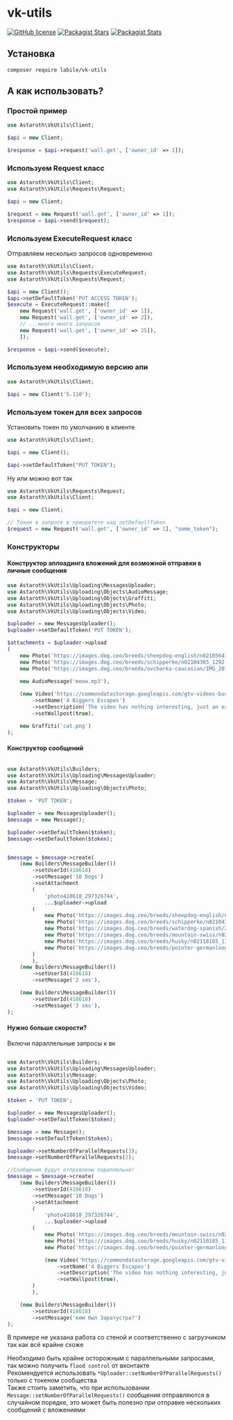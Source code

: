 # vk-utils

[![GitHub license](https://img.shields.io/badge/license-BSD-green.svg)](https://github.com/labi-le/vk-utils/blob/main/LICENSE)
[![Packagist Stars](https://img.shields.io/packagist/stars/labile/vk-utils)](https://packagist.org/packages/labile/vk-utils/stats)
[![Packagist Stats](https://img.shields.io/packagist/dt/labile/vk-utils)](https://packagist.org/packages/labile/vk-utils/stats)

## Установка

`composer require labile/vk-utils`

## А как использовать?

### Простой пример

```php
use Astaroth\VkUtils\Client;

$api = new Client;

$response = $api->request('wall.get', ['owner_id' => 1]);
```

### Используем Request класс

```php
use Astaroth\VkUtils\Client;
use Astaroth\VkUtils\Requests\Request;

$api = new Client;

$request = new Request('wall.get', ['owner_id' => 1]);
$response = $api->send($request);
```

### Используем ExecuteRequest класс

Отправляем несколько запросов одновременно

```php
use Astaroth\VkUtils\Client;
use Astaroth\VkUtils\Requests\ExecuteRequest;
use Astaroth\VkUtils\Requests\Request;

$api = new Client();
$api->setDefaultToken('PUT ACCESS TOKEN');
$execute = ExecuteRequest::make([
    new Request('wall.get', ['owner_id' => 1]),
    new Request('wall.get', ['owner_id' => 2]),
    // ...много много запросов
    new Request('wall.get', ['owner_id' => 25]),
    ]);

$response = $api->send($execute);
```

### Используем необходимую версию апи

```php
use Astaroth\VkUtils\Client;

$api = new Client('5.110');
```

### Используем токен для всех запросов

Установить токен по умолчанию в клиенте

```php
use Astaroth\VkUtils\Client;

$api = new Client();

$api->setDefaultToken("PUT TOKEN");
```

Ну или можно вот так

```php
use Astaroth\VkUtils\Requests\Request;
use Astaroth\VkUtils\Client;

$api = new Client;

// Токен в запросе в приоритете над setDefaultToken
$request = new Request('wall.get', ['owner_id' => 1], "some_token");
```

### Конструкторы

#### Конструктор аплоадинга вложений для возможной отправки в личные сообщения 

```php
use Astaroth\VkUtils\Uploading\MessagesUploader;
use Astaroth\VkUtils\Uploading\Objects\AudioMessage;
use Astaroth\VkUtils\Uploading\Objects\Graffiti;
use Astaroth\VkUtils\Uploading\Objects\Photo;
use Astaroth\VkUtils\Uploading\Objects\Video;

$uploader = new MessagesUploader();
$uploader->setDefaultToken('PUT TOKEN');

$attachments = $uploader->upload
(
    new Photo('https://images.dog.ceo/breeds/sheepdog-english/n02105641_8701.jpg'),
    new Photo('https://images.dog.ceo/breeds/schipperke/n02104365_1292.jpg'),
    new Photo('https://images.dog.ceo/breeds/ovcharka-caucasian/IMG_20190528_194200.jpg'),

    new AudioMessage('meow.mp3'),
    
    (new Video('https://commondatastorage.googleapis.com/gtv-videos-bucket/sample/ForBiggerEscapes.mp4'))
        ->setName('4 Biggers Escapes')
        ->setDescription('The video has nothing interesting, just an example')
        ->setWallpost(true),

    new Graffiti('cat.png')
);
```

#### Конструктор сообщений

```php

use Astaroth\VkUtils\Builders;
use Astaroth\VkUtils\Uploading\MessagesUploader;
use Astaroth\VkUtils\Message;
use Astaroth\VkUtils\Uploading\Objects\Photo;

$token = 'PUT TOKEN';

$uploader = new MessagesUploader();
$message = new Message();

$uploader->setDefaultToken($token);
$message->setDefaultToken($token);


$message = $message->create(
    (new Builders\MessageBuilder())
        ->setUserId(418618)
        ->setMessage('10 Dogs')
        ->setAttachment
        (
            'photo418618_297326744',
            ...$uploader->upload
        (
            new Photo('https://images.dog.ceo/breeds/sheepdog-english/n02105641_8701.jpg'),
            new Photo('https://images.dog.ceo/breeds/schipperke/n02104365_1292.jpg'),
            new Photo('https://images.dog.ceo/breeds/waterdog-spanish/20190208_063211.jpg'),
            new Photo('https://images.dog.ceo/breeds/mountain-swiss/n02107574_2222.jpg'),
            new Photo('https://images.dog.ceo/breeds/husky/n02110185_11783.jpg'),
            new Photo('https://images.dog.ceo/breeds/pointer-germanlonghair/hans3.jpg'),
        )
        ),
    (new Builders\MessageBuilder())
        ->setUserId(418618)
        ->setMessage('2 sms'),

    (new Builders\MessageBuilder())
        ->setUserId(418618)
        ->setMessage('3 sms'),
);
```

#### Нужно больше скорости?

Включи параллельные запросы к вк

```php

use Astaroth\VkUtils\Builders;
use Astaroth\VkUtils\Uploading\MessagesUploader;
use Astaroth\VkUtils\Message;
use Astaroth\VkUtils\Uploading\Objects\Photo;
use Astaroth\VkUtils\Uploading\Objects\Video;

$token = 'PUT TOKEN';

$uploader = new MessagesUploader();
$uploader->setDefaultToken($token);

$message = new Message();
$message->setDefaultToken($token);

$uploader->setNumberOfParallelRequests(3);
$message->setNumberOfParallelRequests(2);

//Сообщения будут отправлены параллельно!
$message = $message->create(
    (new Builders\MessageBuilder())
        ->setUserId(418618)
        ->setMessage('10 Dogs')
        ->setAttachment
        (
            'photo418618_297326744',
            ...$uploader->upload
        (
            new Photo('https://images.dog.ceo/breeds/mountain-swiss/n02107574_2222.jpg'),
            new Photo('https://images.dog.ceo/breeds/husky/n02110185_11783.jpg'),
            new Photo('https://images.dog.ceo/breeds/pointer-germanlonghair/hans3.jpg'),

            (new Video('https://commondatastorage.googleapis.com/gtv-videos-bucket/sample/ForBiggerEscapes.mp4'))
                ->setName('4 Biggers Escapes')
                ->setDescription('The video has nothing interesting, just an example')
                ->setWallpost(true),
        )
        ),

    (new Builders\MessageBuilder())
        ->setUserId(418618)
        ->setMessage('кем был Заратустра?')
);
```
В примере не указана работа со стеной и соответственно с загрузчиком так как всё крайне схоже

Необходимо быть крайне осторожным с параллельными запросами, так можно получить `flood control` от вконтакте\
Рекомендуется использовать `*Uploader::setNumberOfParallelRequests()` только с токеном сообщества\
Также стоить заметить, что при использовании `Message::setNumberOfParallelRequests()` сообщения отправляются в случайном
порядке, это может быть полезно при отправке нескольких сообщений с вложениями
